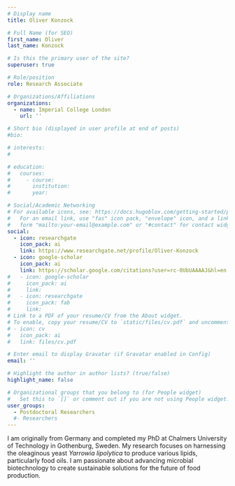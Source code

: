 ```yaml
---
# Display name
title: Oliver Konzock

# Full Name (for SEO)
first_name: Oliver
last_name: Konzock

# Is this the primary user of the site?
superuser: true

# Role/position
role: Research Associate

# Organizations/Affiliations
organizations:
  - name: Imperial College London
    url: ''

# Short bio (displayed in user profile at end of posts)
#bio: 

# interests:
#   

# education:
#   courses:
#     - course: 
#       institution: 
#       year: 

# Social/Academic Networking
# For available icons, see: https://docs.hugoblox.com/getting-started/page-builder/#icons
#   For an email link, use "fas" icon pack, "envelope" icon, and a link in the
#   form "mailto:your-email@example.com" or "#contact" for contact widget.
social:
  - icon: researchgate
    icon_pack: ai
    link: https://www.researchgate.net/profile/Oliver-Konzock 
  - icon: google-scholar
    icon_pack: ai
    link: https://scholar.google.com/citations?user=rc-0UbUAAAAJ&hl=en
#   - icon: google-scholar
#     icon_pack: ai
#     link: 
#   - icon: researchgate
#     icon_pack: fab
#     link: 
# Link to a PDF of your resume/CV from the About widget.
# To enable, copy your resume/CV to `static/files/cv.pdf` and uncomment the lines below.
# - icon: cv
#   icon_pack: ai
#   link: files/cv.pdf

# Enter email to display Gravatar (if Gravatar enabled in Config)
email: ''

# Highlight the author in author lists? (true/false)
highlight_name: false

# Organizational groups that you belong to (for People widget)
#   Set this to `[]` or comment out if you are not using People widget.
user_groups:
  - Postdoctoral Researchers
  #- Researchers
---
```


I am originally from Germany and completed my PhD at Chalmers University of Technology in Gothenburg, Sweden. My research focuses on harnessing the oleaginous yeast _Yarrowia lipolytica_ to produce various lipids, particularly food oils. I am passionate about advancing microbial biotechnology to create sustainable solutions for the future of food production.
